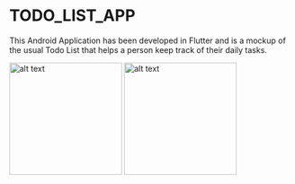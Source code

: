 # TODO_LIST_APP
This Android Application has been developed in Flutter and is a mockup of the usual Todo List that helps a person keep track of their daily tasks.

<img src="https://user-images.githubusercontent.com/104610762/235057624-d2d8562b-d16b-493a-ae11-7b1f9520fca9.png" alt="alt text" width="200"/>
<img src="https://user-images.githubusercontent.com/104610762/235058109-55236651-46ee-427e-bcee-47d53bc2be54.png" alt="alt text" width="200"/>
